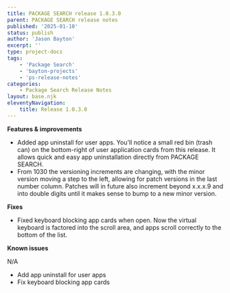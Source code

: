 ```yaml
---
title: PACKAGE SEARCH release 1.0.3.0
parent: PACKAGE SEARCH release notes
published: '2025-01-10'
status: publish
author: 'Jason Bayton'
excerpt: ''
type: project-docs
tags: 
    - 'Package Search'
    - 'bayton-projects'
    - 'ps-release-notes'
categories: 
    - Package Search Release Notes
layout: base.njk
eleventyNavigation: 
    title: Release 1.0.3.0
---
```


**Features & improvements**

- Added app uninstall for user apps. You'll notice a small red bin (trash can) on the bottom-right of user application cards from this release. It allows quick and easy app uninstallation directly from PACKAGE SEARCH.
- From 1030 the versioning increments are changing, with the minor version moving a step to the left, allowing for patch versions in the last number column. Patches will in future also increment beyond x.x.x.9 and into double digits until it makes sense to bump to a new minor version.

**Fixes**

- Fixed keyboard blocking app cards when open. Now the virtual keyboard is factored into the scroll area, and apps scroll correctly to the bottom of the list.

**Known issues**

N/A



- Add app uninstall for user apps
- Fix keyboard blocking app cards

